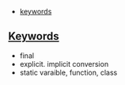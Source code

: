 - [keywords](#Keywords)

<a name=Keywords></a>
## [Keywords](Keywords)
- final
- explicit. implicit conversion
- static varaible, function, class
